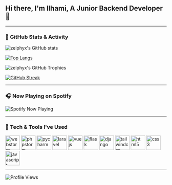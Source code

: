 ## Hi there, I'm Ilhami, A Junior Backend Developer👋

---

### 🧠 GitHub Stats & Activity

![zelphyx's GitHub stats](https://github-readme-stats.vercel.app/api?username=zelphyx&show_icons=true&theme=tokyonight)

[![Top Langs](https://github-readme-stats.vercel.app/api/top-langs/?username=zelphyx&layout=donut&theme=tokyonight)](https://github.com/anuraghazra/github-readme-stats)

![zelphyx's GitHub Trophies](https://github-profile-trophy.vercel.app/?username=zelphyx&theme=tokyonight)

[![GitHub Streak](http://github-readme-streak-stats.herokuapp.com?user=zelphyx&theme=tokyonight-duo)](https://git.io/streak-stats)

---

### 🎧 Now Playing on Spotify

![Spotify Now Playing](https://spotify-github-profile.kittinanx.com/api/view.svg?uid=31b553w7uilpjkx5gyj67j6w3a5y&cover_image=false&theme=default&show_offline=true&background_color=121212&interchange=true&bar_color=53b14f&bar_color_cover=true)

---

### 🧰 Tech & Tools I've Used

<p align="left">
  <!-- IDEs -->
  <img src="https://cdn.jsdelivr.net/gh/devicons/devicon/icons/webstorm/webstorm-original.svg" alt="webstorm" width="45" height="45"/>
  <img src="https://cdn.jsdelivr.net/gh/devicons/devicon/icons/phpstorm/phpstorm-original.svg" alt="phpstorm" width="45" height="45"/>
  <img src="https://cdn.jsdelivr.net/gh/devicons/devicon/icons/pycharm/pycharm-original.svg" alt="pycharm" width="45" height="45"/>

  <!-- Frameworks -->
  <img src="https://cdn.jsdelivr.net/gh/devicons/devicon/icons/laravel/laravel-plain.svg" alt="laravel" width="45" height="45"/>
  <img src="https://cdn.jsdelivr.net/gh/devicons/devicon/icons/vuejs/vuejs-original.svg" alt="vuejs" width="45" height="45"/>
  <img src="https://cdn.jsdelivr.net/gh/devicons/devicon/icons/flask/flask-original.svg" alt="flask" width="45" height="45"/>
  <img src="https://cdn.jsdelivr.net/gh/devicons/devicon/icons/django/django-plain.svg" alt="django" width="45" height="45"/>
  <img src="https://www.vectorlogo.zone/logos/tailwindcss/tailwindcss-icon.svg" alt="tailwindcss" width="45" height="45"/>

  <!-- Frontend -->
  <img src="https://cdn.jsdelivr.net/gh/devicons/devicon/icons/html5/html5-original.svg" alt="html5" width="45" height="45"/>
  <img src="https://cdn.jsdelivr.net/gh/devicons/devicon/icons/css3/css3-original.svg" alt="css3" width="45" height="45"/>
  <img src="https://cdn.jsdelivr.net/gh/devicons/devicon/icons/javascript/javascript-original.svg" alt="javascript" width="45" height="45"/>
</p>

---

![Profile Views](https://komarev.com/ghpvc/?username=zelphyx&color=blue)
